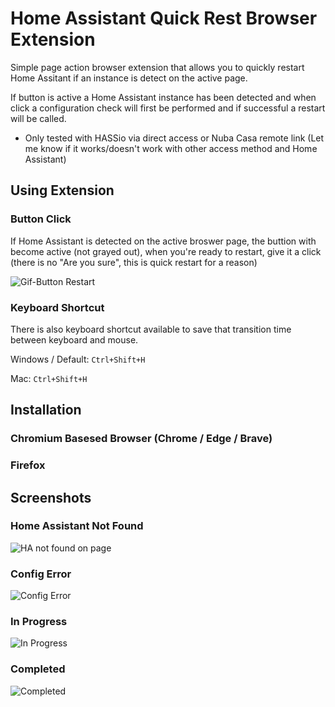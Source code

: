 # Home Assistant Quick Rest Browser Extension
Simple page action browser extension that allows you to quickly restart Home Assitant if an instance is detect on the active page.

If button is active a Home Assistant instance has been detected and when click a configuration check will first be performed and if successful a restart will be called.

- Only tested with HASSio via direct access or Nuba Casa remote link (Let me know if it works/doesn't work with other access method and Home Assistant)

## Using Extension

### Button Click

If Home Assistant is detected on the active broswer page, the buttion with become active (not grayed out), when you're ready to restart, give it a click (there is no "Are you sure", this is quick restart for a reason)

![Gif-Button Restart](https://github.com/warwickofthegh/Browser-Extension-Home-Assistant-Quick-Restart/blob/master/screenshots/gif-buttonclick.gif)

### Keyboard Shortcut

There is also keyboard shortcut available to save that transition time between keyboard and mouse.

Windows / Default: `Ctrl+Shift+H`

Mac: `Ctrl+Shift+H`

## Installation

### Chromium Basesed Browser (Chrome / Edge / Brave)

### Firefox

## Screenshots

### Home Assistant Not Found
![HA not found on page](https://github.com/warwickofthegh/Browser-Extension-Home-Assistant-Quick-Restart/blob/master/screenshots/screenshot-nothapage.png)

### Config Error

![Config Error](https://github.com/warwickofthegh/Browser-Extension-Home-Assistant-Quick-Restart/blob/master/screenshots/screenshot-configerror.png)

### In Progress

![In Progress](https://github.com/warwickofthegh/Browser-Extension-Home-Assistant-Quick-Restart/blob/master/screenshots/screenshot-inprogress.png)

### Completed

![Completed](https://github.com/warwickofthegh/Browser-Extension-Home-Assistant-Quick-Restart/blob/master/screenshots/screenshot-completed.png)
